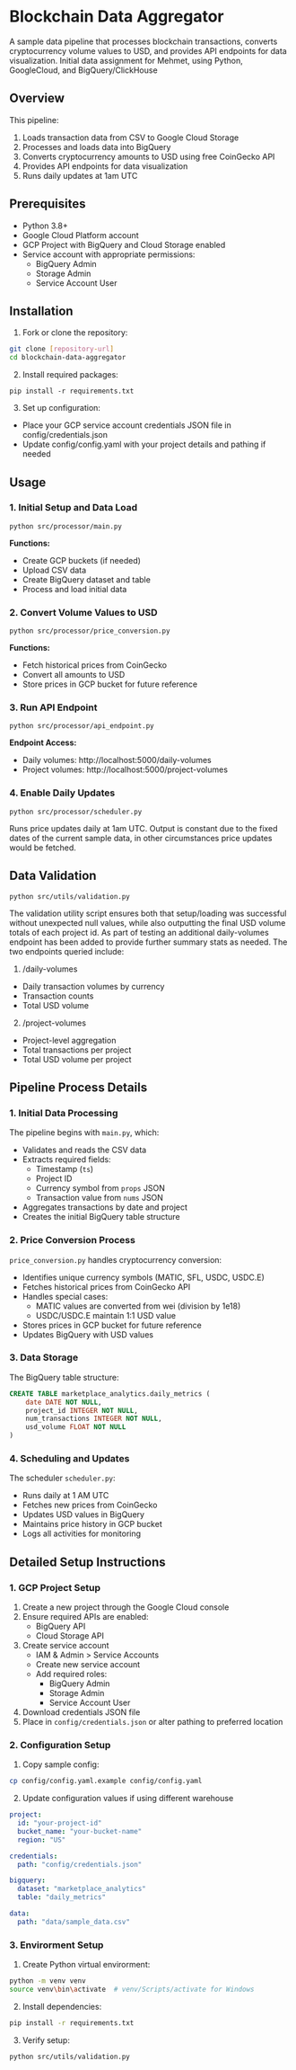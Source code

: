 # Blockchain Data Aggregator

A sample data pipeline that processes blockchain transactions, converts cryptocurrency volume values to USD, and provides API endpoints for data visualization. Initial data assignment for Mehmet, using Python, GoogleCloud, and BigQuery/ClickHouse

## Overview

This pipeline:
1. Loads transaction data from CSV to Google Cloud Storage
2. Processes and loads data into BigQuery
3. Converts cryptocurrency amounts to USD using free CoinGecko API
4. Provides API endpoints for data visualization
5. Runs daily updates at 1am UTC

## Prerequisites

- Python 3.8+
- Google Cloud Platform account
- GCP Project with BigQuery and Cloud Storage enabled
- Service account with appropriate permissions:
  - BigQuery Admin
  - Storage Admin
  - Service Account User

## Installation

1. Fork or clone the repository:
```bash
git clone [repository-url]
cd blockchain-data-aggregator
```

2. Install required packages:

`pip install -r requirements.txt`

3. Set up configuration:

- Place your GCP service account credentials JSON file in config/credentials.json
- Update config/config.yaml with your project details and pathing if needed

## Usage

### 1. Initial Setup and Data Load

`python src/processor/main.py`

**Functions:**

- Create GCP buckets (if needed)
- Upload CSV data
- Create BigQuery dataset and table
- Process and load initial data

### 2. Convert Volume Values to USD

`python src/processor/price_conversion.py`

**Functions:**

- Fetch historical prices from CoinGecko
- Convert all amounts to USD
- Store prices in GCP bucket for future reference

### 3. Run API Endpoint

`python src/processor/api_endpoint.py`

**Endpoint Access:**

- Daily volumes: http://localhost:5000/daily-volumes
- Project volumes: http://localhost:5000/project-volumes

### 4. Enable Daily Updates

`python src/processor/scheduler.py`

Runs price updates daily at 1am UTC. Output is constant due to the fixed dates of the current sample data, in other circumstances price updates would be fetched.


## Data Validation

`python src/utils/validation.py`

The validation utility script ensures both that setup/loading was successful without unexpected null values, while also outputting the final USD volume totals of each project id. As part of testing an additional daily-volumes endpoint has been added to provide further summary stats as needed. The two endpoints queried include:

1. /daily-volumes

- Daily transaction volumes by currency
- Transaction counts
- Total USD volume

2. /project-volumes

- Project-level aggregation
- Total transactions per project
- Total USD volume per project


## Pipeline Process Details

### 1. Initial Data Processing
The pipeline begins with `main.py`, which:
- Validates and reads the CSV data
- Extracts required fields:
  - Timestamp (`ts`)
  - Project ID
  - Currency symbol from `props` JSON
  - Transaction value from `nums` JSON
- Aggregates transactions by date and project
- Creates the initial BigQuery table structure

### 2. Price Conversion Process
`price_conversion.py` handles cryptocurrency conversion:
- Identifies unique currency symbols (MATIC, SFL, USDC, USDC.E)
- Fetches historical prices from CoinGecko API
- Handles special cases:
  - MATIC values are converted from wei (division by 1e18)
  - USDC/USDC.E maintain 1:1 USD value
- Stores prices in GCP bucket for future reference
- Updates BigQuery with USD values

### 3. Data Storage
The BigQuery table structure:
```sql
CREATE TABLE marketplace_analytics.daily_metrics (
    date DATE NOT NULL,
    project_id INTEGER NOT NULL,
    num_transactions INTEGER NOT NULL,
    usd_volume FLOAT NOT NULL
)

```

### 4. Scheduling and Updates
The scheduler `scheduler.py`:

- Runs daily at 1 AM UTC
- Fetches new prices from CoinGecko
- Updates USD values in BigQuery
- Maintains price history in GCP bucket
- Logs all activities for monitoring


## Detailed Setup Instructions
### 1. GCP Project Setup
  1. Create a new project through the Google Cloud console
  2. Ensure required APIs are enabled:
     - BigQuery API
     - Cloud Storage API
  3. Create service account
     - IAM & Admin > Service Accounts
     - Create new service account
     - Add required roles:
       - BigQuery Admin
       - Storage Admin
       - Service Account User
  4. Download credentials JSON file
  5. Place in `config/credentials.json` or alter pathing to preferred location

### 2. Configuration Setup

1. Copy sample config:
      
```bash
cp config/config.yaml.example config/config.yaml
```

2. Update configuration values if using different warehouse
      
```yaml 
project:
  id: "your-project-id"
  bucket_name: "your-bucket-name"
  region: "US"

credentials:
  path: "config/credentials.json"

bigquery:
  dataset: "marketplace_analytics"
  table: "daily_metrics"

data:
  path: "data/sample_data.csv"
```

### 3. Envirorment Setup

1. Create Python virtual envirorment:

```bash
python -m venv venv
source venv\bin\activate  # venv/Scripts/activate for Windows
```
2. Install dependencies:

```bash
pip install -r requirements.txt
```

3. Verify setup:

```bash
python src/utils/validation.py
```
